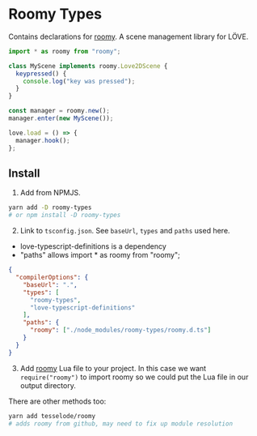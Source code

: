 # Roomy Types

Contains declarations for [roomy](https://github.com/tesselode/roomy). A scene management library for LÖVE.

```ts
import * as roomy from "roomy";

class MyScene implements roomy.Love2DScene {
  keypressed() {
    console.log("key was pressed");
  }
}

const manager = roomy.new();
manager.enter(new MyScene());

love.load = () => {
  manager.hook();
};
```

## Install

1. Add from NPMJS.

```bash
yarn add -D roomy-types
# or npm install -D roomy-types
```

2. Link to `tsconfig.json`. See `baseUrl`, `types` and `paths` used here.

- love-typescript-definitions is a dependency
- "paths" allows import * as roomy from "roomy";

```json
{
  "compilerOptions": {
    "baseUrl": ".",
    "types": [
      "roomy-types",
      "love-typescript-definitions"
    ],
    "paths": {
      "roomy": ["./node_modules/roomy-types/roomy.d.ts"]
    }
  }
}
```

3. Add [roomy](https://github.com/tesselode/roomy) Lua file to your project. In this case we want `require("roomy")` to import roomy so we could put the Lua file in our output directory.

There are other methods too:

```bash
yarn add tesselode/roomy
# adds roomy from github, may need to fix up module resolution
```
